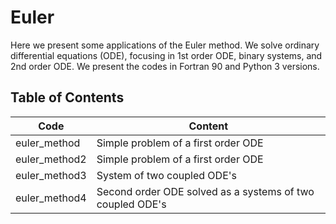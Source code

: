 # Euler

Here we present some applications of the Euler method. We solve ordinary differential equations (ODE), focusing in 1st order ODE, binary systems, and 2nd order ODE. We present the codes in Fortran 90 and Python 3 versions.

## Table of Contents

<table>
  <thead>
    <tr>
      <th>Code</th>
      <th>Content</th>
    </tr>
  </thead>
  <tbody>
    <tr>
      <td>euler_method </td>
      <td>Simple problem of a first order ODE</td>
    </tr>
    <tr>
      <td>euler_method2 </td>
      <td>Simple problem of a first order ODE</td>
    </tr>
    <tr>
      <td>euler_method3 </td>
      <td>System of two coupled ODE's</td>
    </tr> 
    <tr>
      <td>euler_method4 </td>
      <td>Second order ODE solved as a systems of two coupled ODE's</td>
    </tr> 
    
  </tbody>

</table>
